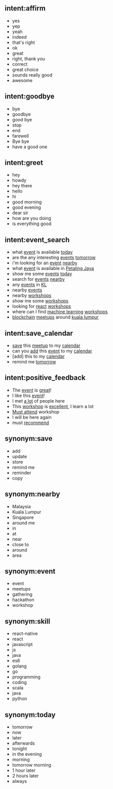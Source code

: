 ## intent:affirm
- yes
- yep
- yeah
- indeed
- that's right
- ok
- great
- right, thank you
- correct
- great choice
- sounds really good
- awesome

## intent:goodbye
- bye
- goodbye
- good bye
- stop
- end
- farewell
- Bye bye
- have a good one

## intent:greet
- hey
- howdy
- hey there
- hello
- hi
- good morning
- good evening
- dear sir
- how are you doing
- is everything good

## intent:event_search
- what [event](event_type) is available [today](date) <!-- entity "date" has value "today" -->
- are the any interesting [events](event_type) [tomorrow](date)
- i'm looking for an [event](event_type) [nearby](location)
- what [event](event_type) is available in [Petaling Jaya](location) 
- show me some [events](event_type) [today](date)
- search for [events](event_type) [nearby](location)
- any [events](event_type) in [KL](location)
- nearby [events](event_type)
- nearby [workshops](event_type)
- show me some [workshops](event_type)
- looking for [react](skill) [workshops](event_type)
- where can I find [machine learning](skill) [workshops](event_type)
- [blockchain](skill) [meetups](event_type) around [kuala lumpur](location)

## intent:save_calendar
- [save](save_action) this [meetup](event_type) to my [calendar](storage)
- can you [add](save_action) this [event](event_type) to my [calendar](storage)
- [add] this to my [calendar](storage)
- remind me [tomorrow](date)

## intent:positive_feedback
- The [event](event_type) is [great](rating)!
- I like this [event](event_type)!
- I met [a lot](rating) of people here
- This [workshop](event_type) is [excellent](rating), I learn a lot
- [Must attend](rating) workshop
- I will be here again
- must [recommend](rating)

## synonym:save
- add
- update
- store
- remind me
- reminder
- copy

## synonym:nearby
- Malaysia
- Kuala Lumpur
- Singapore
- around me
- in
- at
- near
- close to
- around 
- area

## synonym:event
- event
- meetups
- gathering
- hackathon
- workshop

## synonym:skill
- react-native
- react
- javascript
- js
- java
- es6
- golang
- go
- programming
- coding
- scala
- java
- python

## synonym:today
- tomorrow
- now
- later
- afterwards
- tonight
- in the evening
- morning
- tomorrow morning
- 1 hour later
- 2 hours later
- always